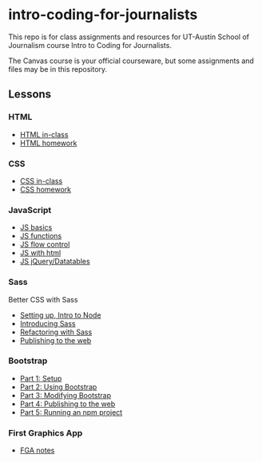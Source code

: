 # intro-coding-for-journalists

This repo is for class assignments and resources for UT-Austin School of Journalism course Intro to Coding for Journalists.

The Canvas course is your official courseware, but some assignments and files may be in this repository.

## Lessons

### HTML

- [HTML in-class](html/html-in-class.md)
- [HTML homework](html/html-homework.md)

### CSS

- [CSS in-class](css/css-in-class.md)
- [CSS homework](css/css-homework.md)

### JavaScript

- [JS basics](js/js-in-class-01.md)
- [JS functions](js/js-in-class-02.md)
- [JS flow control](js/js-in-class-03.md)
- [JS with html](js/js-in-class-04.md)
- [JS jQuery/Datatables](js/js-in-class-05.md)

### Sass

Better CSS with Sass

- [Setting up, Intro to Node](sass/sass-01.md)
- [Introducing Sass](sass/sass-02.md)
- [Refactoring with Sass](sass/sass-03.md)
- [Publishing to the web](sass/sass-04.md)

### Bootstrap

- [Part 1: Setup](bootstrap/bootstrap-class-01.md)
- [Part 2: Using Bootstrap](bootstrap/bootstrap-class-02.md)
- [Part 3: Modifying Bootstrap](bootstrap/bootstrap-class-03.md)
- [Part 4: Publishing to the web](bootstrap/bootstrap-class-04.md)
- [Part 5: Running an npm project](bootstrap/bootstrap-class-05.md)

### First Graphics App

- [FGA notes](fga/fga.md)
